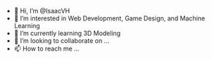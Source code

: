 - 👋 Hi, I’m @IsaacVH
- 👀 I’m interested in Web Development, Game Design, and Machine Learning
- 🌱 I’m currently learning 3D Modeling
- 💞️ I’m looking to collaborate on ...
- 📫 How to reach me ...

<!---
IsaacVH/IsaacVH is a ✨ special ✨ repository because its `README.md` (this file) appears on your GitHub profile.
You can click the Preview link to take a look at your changes.
--->
